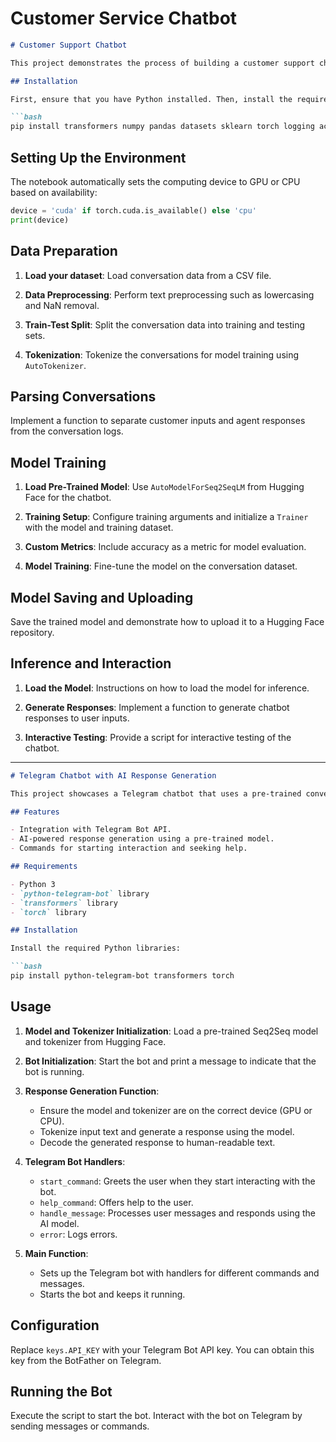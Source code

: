 # Customer Service Chatbot

```markdown
# Customer Support Chatbot

This project demonstrates the process of building a customer support chatbot using Python and the Hugging Face Transformers library. The chatbot is trained on a dataset of conversation logs to understand and respond to customer inquiries.

## Installation

First, ensure that you have Python installed. Then, install the required libraries:

```bash
pip install transformers numpy pandas datasets sklearn torch logging accelerate
```

## Setting Up the Environment

The notebook automatically sets the computing device to GPU or CPU based on availability:

```python
device = 'cuda' if torch.cuda.is_available() else 'cpu'
print(device)
```

## Data Preparation

1. **Load your dataset**:
   Load conversation data from a CSV file.

2. **Data Preprocessing**:
   Perform text preprocessing such as lowercasing and NaN removal.

3. **Train-Test Split**:
   Split the conversation data into training and testing sets.

4. **Tokenization**:
   Tokenize the conversations for model training using `AutoTokenizer`.

## Parsing Conversations

Implement a function to separate customer inputs and agent responses from the conversation logs.

## Model Training

1. **Load Pre-Trained Model**:
   Use `AutoModelForSeq2SeqLM` from Hugging Face for the chatbot.

2. **Training Setup**:
   Configure training arguments and initialize a `Trainer` with the model and training dataset.

3. **Custom Metrics**:
   Include accuracy as a metric for model evaluation.

4. **Model Training**:
   Fine-tune the model on the conversation dataset.

## Model Saving and Uploading

Save the trained model and demonstrate how to upload it to a Hugging Face repository.

## Inference and Interaction

1. **Load the Model**:
   Instructions on how to load the model for inference.

2. **Generate Responses**:
   Implement a function to generate chatbot responses to user inputs.

3. **Interactive Testing**:
   Provide a script for interactive testing of the chatbot.

------------------------------------------------------------

```markdown
# Telegram Chatbot with AI Response Generation

This project showcases a Telegram chatbot that uses a pre-trained conversational AI model from Hugging Face's Transformers library to generate responses. The bot is designed to interact with users by processing their messages and responding with relevant answers.

## Features

- Integration with Telegram Bot API.
- AI-powered response generation using a pre-trained model.
- Commands for starting interaction and seeking help.

## Requirements

- Python 3
- `python-telegram-bot` library
- `transformers` library
- `torch` library

## Installation

Install the required Python libraries:

```bash
pip install python-telegram-bot transformers torch
```

## Usage

1. **Model and Tokenizer Initialization**:
   Load a pre-trained Seq2Seq model and tokenizer from Hugging Face.

2. **Bot Initialization**:
   Start the bot and print a message to indicate that the bot is running.

3. **Response Generation Function**:
   - Ensure the model and tokenizer are on the correct device (GPU or CPU).
   - Tokenize input text and generate a response using the model.
   - Decode the generated response to human-readable text.

4. **Telegram Bot Handlers**:
   - `start_command`: Greets the user when they start interacting with the bot.
   - `help_command`: Offers help to the user.
   - `handle_message`: Processes user messages and responds using the AI model.
   - `error`: Logs errors.

5. **Main Function**:
   - Sets up the Telegram bot with handlers for different commands and messages.
   - Starts the bot and keeps it running.

## Configuration

Replace `keys.API_KEY` with your Telegram Bot API key. You can obtain this key from the BotFather on Telegram.

## Running the Bot

Execute the script to start the bot. Interact with the bot on Telegram by sending messages or commands.


